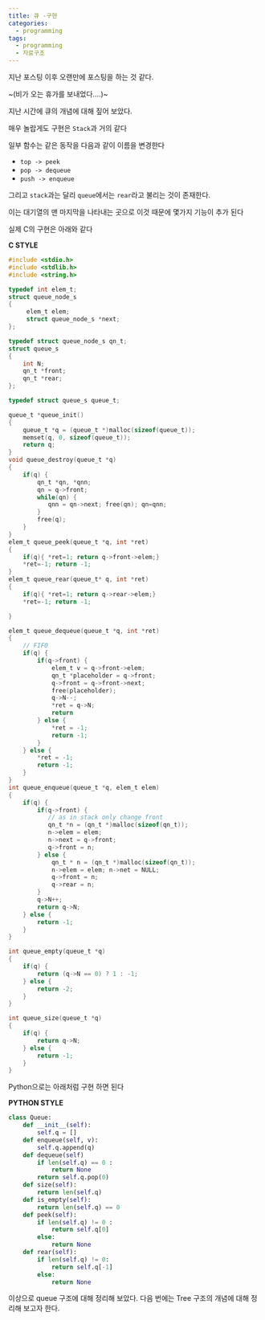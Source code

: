 ```yaml
---
title: 큐 -구현
categories:
  - programming
tags:
  - programming
  - 자료구조
---
```


지난 포스팅 이후 오랜만에 포스팅을 하는 것 같다.

~(비가 오는 휴가를 보내었다....)~

지난 시간에 큐의 개념에 대해 짚어 보았다.

매우 놀랍게도 구현은 `Stack`과 거의 같다

일부 함수는 같은 동작을 다음과 같이 이름을 변경한다

- `top -> peek`
- `pop -> dequeue`
- `push -> enqueue`

그리고 `stack`과는 달리 `queue`에서는 `rear`라고 불리는 것이 존재한다.

이는 대기열의 맨 마지막을 나타내는 곳으로 이것 때문에 몇가지 기능이 추가 된다

실제 C의 구현은 아래와 같다

__C STYLE__

```c
#include <stdio.h>
#include <stdlib.h>
#include <string.h>

typedef int elem_t;
struct queue_node_s
{
     elem_t elem;
     struct queue_node_s *next;
};

typedef struct queue_node_s qn_t;
struct queue_s
{
    int N;
    qn_t *front;
    qn_t *rear;
};

typedef struct queue_s queue_t;

queue_t *queue_init()
{
    queue_t *q = (queue_t *)malloc(sizeof(queue_t));
    memset(q, 0, sizeof(queue_t));
    return q;
}
void queue_destroy(queue_t *q)
{
    if(q) {
        qn_t *qn, *qnn;
        qn = q->front;
        while(qn) {
           qnn = qn->next; free(qn); qn=qnn;
        }
        free(q);
    }
}
elem_t queue_peek(queue_t *q, int *ret)
{
    if(q){ *ret=1; return q->front->elem;}
    *ret=-1; return -1;
}
elem_t queue_rear(queue_t* q, int *ret)
{
    if(q){ *ret=1; return q->rear->elem;}
    *ret=-1; return -1;

}

elem_t queue_dequeue(queue_t *q, int *ret)
{
    // FIFO
    if(q) {
        if(q->front) {
            elem_t v = q->front->elem;
            qn_t *placeholder = q->front;
            q->front = q->front->next;
            free(placeholder);
            q->N--;
            *ret = q->N;
            return
        } else {
            *ret = -1;
            return -1;
        }
    } else {
        *ret = -1;
        return -1;
    }
}
int queue_enqueue(queue_t *q, elem_t elem)
{
    if(q) {
        if(q->front) {
           // as in stack only change front
           qn_t *n = (qn_t *)malloc(sizeof(qn_t));
           n->elem = elem;
           n->next = q->front;
           q->front = n;
        } else {
            qn_t * n = (qn_t *)malloc(sizeof(qn_t));
            n->elem = elem; n->net = NULL;
            q->front = n;
            q->rear = n;
        }
        q->N++;
        return q->N;
    } else {
        return -1;
    }
}

int queue_empty(queue_t *q)
{
    if(q) {
        return (q->N == 0) ? 1 : -1;
    } else {
        return -2;
    }
}

int queue_size(queue_t *q)
{
    if(q) {
        return q->N;
    } else {
        return -1;
    }
}
```

Python으로는 아래처럼 구현 하면 된다

__PYTHON STYLE__

```python
class Queue:
	def __init__(self):
		self.q = []
	def enqueue(self, v):
		self.q.append(q)
	def dequeue(self)
		if len(self.q) == 0 :
			return None
		return self.q.pop(0)
	def size(self):
		return len(self.q)
	def is_empty(self):
		return len(self.q) == 0
	def peek(self):
		if len(self.q) != 0 :
			return self.q[0]
		else:
			return None
	def rear(self):
		if len(self.q) != 0:
			return self.q[-1]
		else:
			return None
```

이상으로 queue 구조에 대해 정리해 보았다. 
다음 번에는 Tree 구조의 개념에 대해 정리해 보고자 한다.

